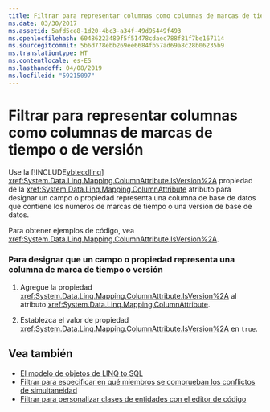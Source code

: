 ```yaml
---
title: Filtrar para representar columnas como columnas de marcas de tiempo o de versión
ms.date: 03/30/2017
ms.assetid: 5afd5ce8-1d20-4bc3-a34f-49d95449f493
ms.openlocfilehash: 60486223489f5f51478cdaec788f81f7be167114
ms.sourcegitcommit: 5b6d778ebb269ee6684fb57ad69a8c28b06235b9
ms.translationtype: HT
ms.contentlocale: es-ES
ms.lasthandoff: 04/08/2019
ms.locfileid: "59215097"
---
```

# <a name="how-to-represent-columns-as-timestamp-or-version-columns"></a>Filtrar para representar columnas como columnas de marcas de tiempo o de versión
Use la [!INCLUDE[vbtecdlinq](../../../../../../includes/vbtecdlinq-md.md)] <xref:System.Data.Linq.Mapping.ColumnAttribute.IsVersion%2A> propiedad de la <xref:System.Data.Linq.Mapping.ColumnAttribute> atributo para designar un campo o propiedad representa una columna de base de datos que contiene los números de marcas de tiempo o una versión de base de datos.  
  
 Para obtener ejemplos de código, vea <xref:System.Data.Linq.Mapping.ColumnAttribute.IsVersion%2A>.  
  
### <a name="to-designate-a-field-or-property-as-representing-a-timestamp-or-version-column"></a>Para designar que un campo o propiedad representa una columna de marca de tiempo o versión  
  
1.  Agregue la propiedad <xref:System.Data.Linq.Mapping.ColumnAttribute.IsVersion%2A> al atributo <xref:System.Data.Linq.Mapping.ColumnAttribute>.  
  
2.  Establezca el valor de propiedad <xref:System.Data.Linq.Mapping.ColumnAttribute.IsVersion%2A> en `true`.  
  
## <a name="see-also"></a>Vea también

- [El modelo de objetos de LINQ to SQL](../../../../../../docs/framework/data/adonet/sql/linq/the-linq-to-sql-object-model.md)
- [Filtrar para especificar en qué miembros se comprueban los conflictos de simultaneidad](../../../../../../docs/framework/data/adonet/sql/linq/how-to-specify-which-members-are-tested-for-concurrency-conflicts.md)
- [Filtrar para personalizar clases de entidades con el editor de código](../../../../../../docs/framework/data/adonet/sql/linq/how-to-customize-entity-classes-by-using-the-code-editor.md)
